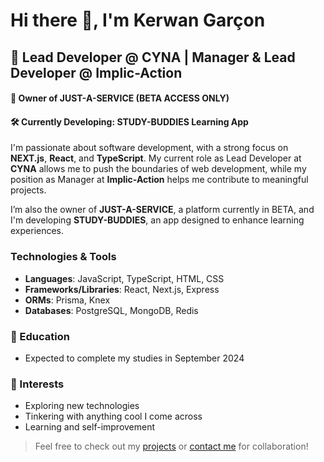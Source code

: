 # Hi there 👋, I'm Kerwan Garçon

## 🚀 Lead Developer @ CYNA | Manager & Lead Developer @ Implic-Action
#### 🎯 Owner of JUST-A-SERVICE (BETA ACCESS ONLY)
#### 🛠 Currently Developing: STUDY-BUDDIES Learning App

I'm passionate about software development, with a strong focus on **NEXT.js**, **React**, and **TypeScript**. My current role as Lead Developer at **CYNA** allows me to push the boundaries of web development, while my position as Manager at **Implic-Action** helps me contribute to meaningful projects.

I’m also the owner of **JUST-A-SERVICE**, a platform currently in BETA, and I'm developing **STUDY-BUDDIES**, an app designed to enhance learning experiences.

### Technologies & Tools
- **Languages**: JavaScript, TypeScript, HTML, CSS
- **Frameworks/Libraries**: React, Next.js, Express
- **ORMs**: Prisma, Knex
- **Databases**: PostgreSQL, MongoDB, Redis

### 📅 Education
- Expected to complete my studies in September 2024

### 🎯 Interests
- Exploring new technologies
- Tinkering with anything cool I come across
- Learning and self-improvement

> Feel free to check out my [projects](https://github.com/Kerwan-Garcon?tab=repositories) or [contact me](mailto:kerwan.garcon.sio@gmal.com) for collaboration!
